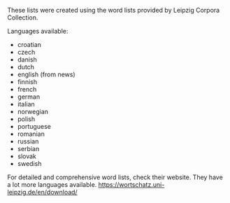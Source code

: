  These lists were created using the word lists provided by Leipzig Corpora Collection.
 
 Languages available:
 - croatian
 - czech
 - danish
 - dutch
 - english (from news)
 - finnish
 - french
 - german
 - italian
 - norwegian
 - polish
 - portuguese
 - romanian
 - russian
 - serbian
 - slovak
 - swedish

 For detailed and comprehensive word lists, check their website. They have a lot more languages available.
 https://wortschatz.uni-leipzig.de/en/download/
